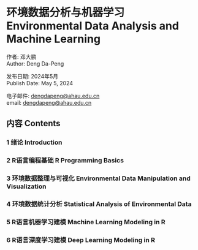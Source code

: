 # 环境数据分析与机器学习 Environmental Data Analysis and Machine Learning

作者: 邓大鹏  
Author: Deng Da-Peng

发布日期: 2024年5月  
Publish Date: May 5, 2024

电子邮件: dengdapeng@ahau.edu.cn  
email: dengdapeng@ahau.edu.cn

## 内容 Contents
### 1 绪论 Introduction
### 2 R语言编程基础  R Programming Basics
### 3 环境数据整理与可视化 Environmental Data Manipulation and Visualization
### 4 环境数据统计分析 Statistical Analysis of Environmental Data
### 5 R语言机器学习建模 Machine Learning Modeling in R
### 6 R语言深度学习建模 Deep Learning Modeling in R
